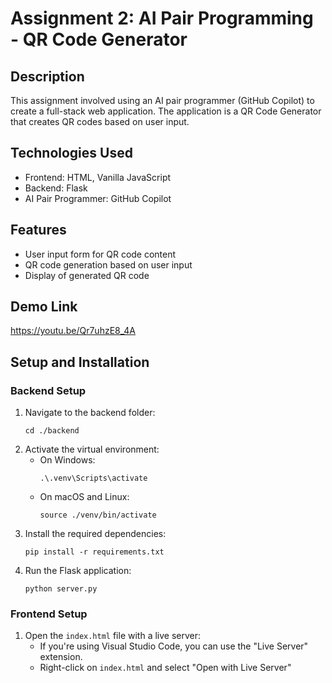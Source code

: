 # Assignment 2: AI Pair Programming - QR Code Generator

## Description
This assignment involved using an AI pair programmer (GitHub Copilot) to create a full-stack web application. The application is a QR Code Generator that creates QR codes based on user input.

## Technologies Used
- Frontend: HTML, Vanilla JavaScript
- Backend: Flask
- AI Pair Programmer: GitHub Copilot

## Features
- User input form for QR code content
- QR code generation based on user input
- Display of generated QR code

## Demo Link
https://youtu.be/Qr7uhzE8_4A

## Setup and Installation

### Backend Setup
1. Navigate to the backend folder:
   ```
   cd ./backend
   ```
2. Activate the virtual environment:
   - On Windows:
     ```
     .\.venv\Scripts\activate
     ```
   - On macOS and Linux:
     ```
     source ./venv/bin/activate
     ```
3. Install the required dependencies:
   ```
   pip install -r requirements.txt
   ```
4. Run the Flask application:
   ```
   python server.py
   ```

### Frontend Setup
1. Open the `index.html` file with a live server:
   - If you're using Visual Studio Code, you can use the "Live Server" extension.
   - Right-click on `index.html` and select "Open with Live Server"